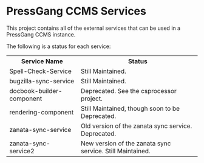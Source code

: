 PressGang CCMS Services
=======================

This project contains all of the external services that can be used in a PressGang CCMS instance.

The following is a status for each service:
<table>
    <tr><th>Service Name</th><th>Status</th></tr>
    <tr><td>Spell-Check-Service</td><td>Still Maintained.</td></tr>
    <tr><td>bugzilla-sync-service</td><td>Still Maintained.</td></tr>
    <tr><td>docbook-builder-component</td><td> Deprecated. See the csprocessor project.</td></tr>
    <tr><td>rendering-component</td><td>Still Maintained, though soon to be Deprecated.</td></tr>
    <tr><td>zanata-sync-service</td><td>Old version of the zanata sync service. Deprecated.</td></tr>
    <tr><td>zanata-sync-service2</td><td>New version of the zanata sync service. Still Maintained.</td></tr>
</table>